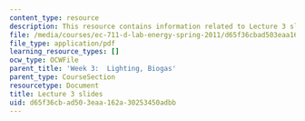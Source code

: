 ```yaml
---
content_type: resource
description: This resource contains information related to Lecture 3 slides.
file: /media/courses/ec-711-d-lab-energy-spring-2011/d65f36cbad503eaa162a30253450adbb_MITEC_711S11_lec03.pdf
file_type: application/pdf
learning_resource_types: []
ocw_type: OCWFile
parent_title: 'Week 3:  Lighting, Biogas'
parent_type: CourseSection
resourcetype: Document
title: Lecture 3 slides
uid: d65f36cb-ad50-3eaa-162a-30253450adbb
---
```


